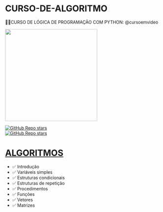 # CURSO-DE-ALGORITMO
👨‍⚖️CURSO DE LÓGICA DE PROGRAMAÇÃO COM PYTHON: @cursoemvideo

<img src="https://www.tshirtgeek.com.br/wp-content/uploads/2021/03/com001.jpg" align="center" width="300">

[![GitHub Repo stars](https://img.shields.io/badge/share%20on-youtube-03A9F4?logo=youtube)](https://www.youtube.com/@CursoemVideo) <br>
[![GitHub Repo stars](https://img.shields.io/badge/-MODULO%20UNICO-blue)](https://youtube.com/playlist?list=PLHz_AreHm4dmSj0MHol_aoNYCSGFqvfXV)


# [ALGORITMOS](https://youtube.com/playlist?list=PLHz_AreHm4dmSj0MHol_aoNYCSGFqvfXV)
* ✅ Introdução
* ✅ Variáveis simples
* ✅ Estruturas condicionais
* ✅ Estruturas de repetição
* ✅ Procedimentos
* ✅ Funções
* ✅ Vetores
* ✅ Matrizes


